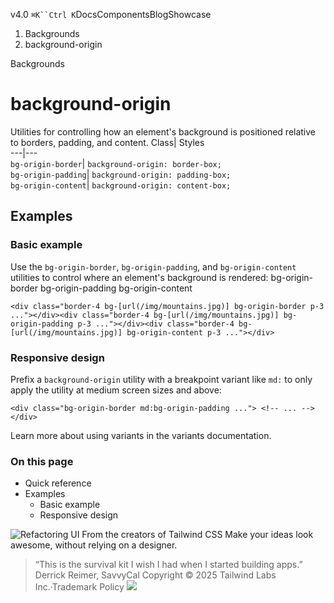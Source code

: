 v4.0
`⌘K``Ctrl K`DocsComponentsBlogShowcase
  1. Backgrounds
  2. background-origin


Backgrounds
# background-origin
Utilities for controlling how an element's background is positioned relative to borders, padding, and content.
Class| Styles  
---|---  
`bg-origin-border`| `background-origin: border-box;`  
`bg-origin-padding`| `background-origin: padding-box;`  
`bg-origin-content`| `background-origin: content-box;`  
## Examples
### Basic example
Use the `bg-origin-border`, `bg-origin-padding`, and `bg-origin-content` utilities to control where an element's background is rendered:
bg-origin-border
bg-origin-padding
bg-origin-content
```
<div class="border-4 bg-[url(/img/mountains.jpg)] bg-origin-border p-3 ..."></div><div class="border-4 bg-[url(/img/mountains.jpg)] bg-origin-padding p-3 ..."></div><div class="border-4 bg-[url(/img/mountains.jpg)] bg-origin-content p-3 ..."></div>
```

### Responsive design
Prefix a `background-origin` utility with a breakpoint variant like `md:` to only apply the utility at medium screen sizes and above:
```
<div class="bg-origin-border md:bg-origin-padding ..."> <!-- ... --></div>
```

Learn more about using variants in the variants documentation.
### On this page
  * Quick reference
  * Examples
    * Basic example
    * Responsive design


![Refactoring UI](https://tailwindcss.com/_next/image?url=%2F_next%2Fstatic%2Fmedia%2Fbook-promo.27d91093.png&w=256&q=75)
From the creators of Tailwind CSS
Make your ideas look awesome, without relying on a designer.
> “This is the survival kit I wish I had when I started building apps.”
> Derrick Reimer, SavvyCal
Copyright © 2025 Tailwind Labs Inc.·Trademark Policy
![](https://cdn.usefathom.com/?h=https%3A%2F%2Ftailwindcss.com&p=%2Fdocs%2Fbackground-origin&r=&sid=PMFMDJGK&qs=%7B%7D&cid=79373689)
